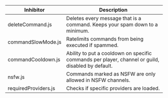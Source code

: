 Inhibitor | Description
----------|-------------
deleteCommand.js | Deletes every message that is a command. Keeps your spam down to a minimum.
commandSlowMode.js | Ratelimits commands from being executed if spammed.
commandCooldown.js | Ability to put a cooldown on specific commands per player, channel or guild, disabled by default.
nsfw.js | Commands marked as NSFW are only allowed in NSFW channels.
requiredProviders.js | Checks if specific providers are loaded.
